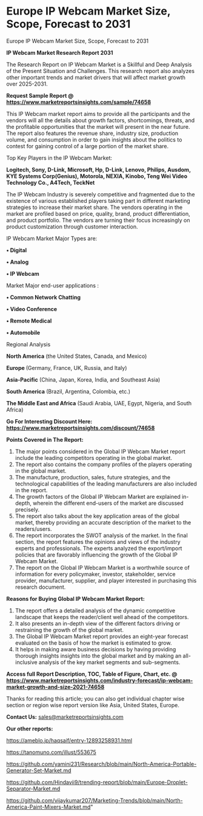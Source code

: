 # Europe IP Webcam Market Size, Scope, Forecast to 2031
Europe IP Webcam Market Size, Scope, Forecast to 2031

<strong>IP Webcam Market Research Report 2031</strong>

The Research Report on IP Webcam Market is a Skillful and Deep Analysis of the Present Situation and Challenges. This research report also analyzes other important trends and market drivers that will affect market growth over 2025-2031.

<strong>Request Sample Report @ <a href=https://www.marketreportsinsights.com/sample/74658>https://www.marketreportsinsights.com/sample/74658</a></strong>

This IP Webcam market report aims to provide all the participants and the vendors will all the details about growth factors, shortcomings, threats, and the profitable opportunities that the market will present in the near future. The report also features the revenue share, industry size, production volume, and consumption in order to gain insights about the politics to contest for gaining control of a large portion of the market share.

Top Key Players in the IP Webcam Market:

<strong>Logitech, Sony, D-Link, Microsoft, Hp, D-Link, Lenovo, Philips, Ausdom, KYE Systems Corp(Genius), Motorola, NEXIA, Kinobo, Teng Wei Video Technology Co., A4Tech, TeckNet</strong>

The IP Webcam Industry is severely competitive and fragmented due to the existence of various established players taking part in different marketing strategies to increase their market share. The vendors operating in the market are profiled based on price, quality, brand, product differentiation, and product portfolio. The vendors are turning their focus increasingly on product customization through customer interaction.

IP Webcam Market Major Types are:

<strong>• Digital

• Analog

• IP Webcam</strong>

Market Major end-user applications :

<strong>• Common Network Chatting

• Video Conference

• Remote Medical

• Automobile</strong>

Regional Analysis

</u><strong><b>North America</b></strong> (the United States, Canada, and Mexico)

<strong><b>Europe </b></strong>(Germany, France, UK, Russia, and Italy)

<strong><b>Asia-Pacific</b></strong> (China, Japan, Korea, India, and Southeast Asia)

<strong><b>South America</b></strong> (Brazil, Argentina, Colombia, etc.)

<strong><b>The Middle East and Africa</b></strong> (Saudi Arabia, UAE, Egypt, Nigeria, and South Africa)

<strong>Go For Interesting Discount Here: <a href=https://www.marketreportsinsights.com/discount/74658>https://www.marketreportsinsights.com/discount/74658</a></strong>

<strong>Points Covered in The Report:</strong>
<ol>
  <li>The major points considered in the Global IP Webcam Market report include the leading competitors operating in the global market.</li>
  <li>The report also contains the company profiles of the players operating in the global market.</li>
  <li>The manufacture, production, sales, future strategies, and the technological capabilities of the leading manufacturers are also included in the report.</li>
  <li>The growth factors of the Global IP Webcam Market are explained in-depth, wherein the different end-users of the market are discussed precisely.</li>
  <li>The report also talks about the key application areas of the global market, thereby providing an accurate description of the market to the readers/users.</li>
  <li>The report incorporates the SWOT analysis of the market. In the final section, the report features the opinions and views of the industry experts and professionals. The experts analyzed the export/import policies that are favorably influencing the growth of the Global IP Webcam Market.</li>
  <li>The report on the Global IP Webcam Market is a worthwhile source of information for every policymaker, investor, stakeholder, service provider, manufacturer, supplier, and player interested in purchasing this research document.</li>
</ol>
<strong>Reasons for Buying Global IP Webcam Market Report:</strong>

<ol>
  <li>The report offers a detailed analysis of the dynamic competitive landscape that keeps the reader/client well ahead of the competitors.</li>
  <li>It also presents an in-depth view of the different factors driving or restraining the growth of the global market.</li>
  <li>The Global IP Webcam Market report provides an eight-year forecast evaluated on the basis of how the market is estimated to grow.</li>
  <li>It helps in making aware business decisions by having providing thorough insights insights into the global market and by making an all-inclusive analysis of the key market segments and sub-segments.</li>
</ol>
<strong>Access full Report Description, TOC, Table of Figure, Chart, etc. @ <a href=https://www.marketreportsinsights.com/industry-forecast/ip-webcam-market-growth-and-size-2021-74658>https://www.marketreportsinsights.com/industry-forecast/ip-webcam-market-growth-and-size-2021-74658</a></strong>


Thanks for reading this article; you can also get individual chapter wise section or region wise report version like Asia, United States, Europe.

<strong>Contact Us:</strong>
sales@marketreportsinsights.com

<strong>Our other reports:</strong>

<a href=https://ameblo.jp/haqsaif/entry-12893258931.html>https://ameblo.jp/haqsaif/entry-12893258931.html</a>

<a href=https://tanomuno.com/illust/553675>https://tanomuno.com/illust/553675</a>

<a href=https://github.com/yamini231/Research/blob/main/North-America-Portable-Generator-Set-Market.md>https://github.com/yamini231/Research/blob/main/North-America-Portable-Generator-Set-Market.md</a>

<a href=https://github.com/Hindavii9/trending-report/blob/main/Europe-Droplet-Separator-Market.md>https://github.com/Hindavii9/trending-report/blob/main/Europe-Droplet-Separator-Market.md</a>

<a href=https://github.com/vijaykumar207/Marketing-Trends/blob/main/North-America-Paint-Mixers-Market.md>https://github.com/vijaykumar207/Marketing-Trends/blob/main/North-America-Paint-Mixers-Market.md</a>"
